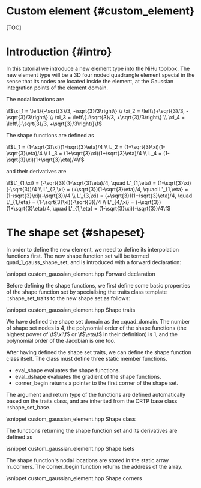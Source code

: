 Custom element {#custom_element}
==============

[TOC]

Introduction {#intro}
============

In this tutorial we introduce a new element type into the NiHu toolbox.
The new element type will be a 3D four noded quadrangle element special in the sense that its nodes are located inside the element, at the Gaussian integration points of the element domain.

The nodal locations are

\f$\xi_1 = \left\{-\sqrt{3}/3, -\sqrt{3}/3\right\} \\
\xi_2 = \left\{+\sqrt{3}/3, -\sqrt{3}/3\right\} \\
\xi_3 = \left\{+\sqrt{3}/3, +\sqrt{3}/3\right\} \\
\xi_4 = \left\{-\sqrt{3}/3, +\sqrt{3}/3\right\}\f$

The shape functions are defined as

\f$L_1 = (1-\sqrt{3}\xi)(1-\sqrt{3}\eta)/4 \\
L_2 = (1+\sqrt{3}\xi)(1-\sqrt{3}\eta)/4 \\
L_3 = (1+\sqrt{3}\xi)(1+\sqrt{3}\eta)/4 \\
L_4 = (1-\sqrt{3}\xi)(1+\sqrt{3}\eta)/4\f$

and their derivatives are

\f$L'_{1,\xi} = (-\sqrt{3})(1-\sqrt{3}\eta)/4, \quad L'_{1,\eta} = (1-\sqrt{3}\xi)(-\sqrt{3})/4 \\
L'_{2,\xi} = (+\sqrt{3})(1-\sqrt{3}\eta)/4, \quad L'_{1,\eta} = (1-\sqrt{3}\xi)(-\sqrt{3})/4 \\
L'_{3,\xi} = (+\sqrt{3})(1+\sqrt{3}\eta)/4, \quad L'_{1,\eta} = (1-\sqrt{3}\xi)(-\sqrt{3})/4 \\
L'_{4,\xi} = (-\sqrt{3})(1+\sqrt{3}\eta)/4, \quad L'_{1,\eta} = (1-\sqrt{3}\xi)(-\sqrt{3})/4\f$

The shape set {#shapeset}
=============

In order to define the new element, we need to define its interpolation functions first. The new shape function set will be termed quad_1_gauss_shape_set, and is introduced with a forward declaration:

\snippet custom_gaussian_element.hpp Forward declaration

Before defining the shape functions, we first define some basic properties of the shape function set by specialising the traits class template ::shape_set_traits to the new shape set as follows:

\snippet custom_gaussian_element.hpp Shape traits

We have defined the shape set domain as the ::quad_domain.
The number of shape set nodes is 4, the polynomial order of the shape functions (the highest power of \f$\xi\f$ or \f$\eta\f$ in their definition) is 1, and the polynomial order of the Jacobian is one too.

After having defined the shape set traits, we can define the shape function class itself.
The class must define three static member functions.
- eval_shape evaluates the shape functions.
- eval_dshape evaluates the gradient of the shape functions.
- corner_begin returns a pointer to the first corner of the shape set.

The argument and return type of the functions are defined automatically based on the traits class, and are inherited from the CRTP base class ::shape_set_base.

\snippet custom_gaussian_element.hpp Shape class

The functions returning the shape function set and its derivatives are defined as

\snippet custom_gaussian_element.hpp Shape lsets

The shape function's nodal locations are stored in the static array m_corners. The corner_begin function returns the address of the array.

\snippet custom_gaussian_element.hpp Shape corners



